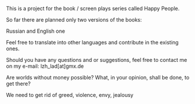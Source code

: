 This is a project for the book / screen plays series called Happy People. 

So far there are planned only two versions of the books:

Russian and English one

Feel free to translate into other languages and contribute in the existing ones. 

Should you have any questions and or suggestions, feel free to contact me on my e-mail: lzh_lad[at]gmx.de 


Are worlds without money possible?
What, in your opinion, shall be done, to get there?

We need to get rid of greed, violence, envy, jealousy 
